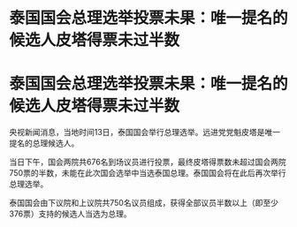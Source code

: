 # 泰国国会总理选举投票未果：唯一提名的候选人皮塔得票未过半数

# 泰国国会总理选举投票未果：唯一提名的候选人皮塔得票未过半数

央视新闻消息，当地时间13日，泰国国会举行总理选举。远进党党魁皮塔是唯一提名的总理候选人。

当日下午，国会两院共676名到场议员进行投票，最终皮塔得票数未超过国会两院750票的半数，未能在此次国会选举中当选泰国总理。泰国国会将在此后再次举行总理选举。

泰国国会由下议院和上议院共750名议员组成，获得全部议员半数以上（即至少376票）支持的候选人当选为总理。

